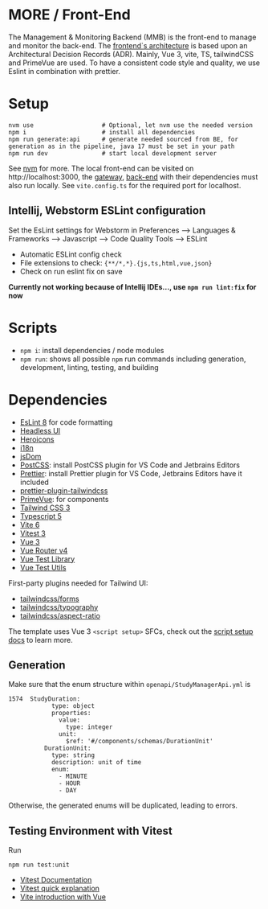 # MORE / Front-End
The Management & Monitoring Backend (MMB) is the front-end to manage and monitor the back-end.
The [frontend`s architecture](docs/adr) is based upon an Architectural Decision Records (ADR).
Mainly, Vue 3, vite, TS, tailwindCSS and PrimeVue are used.
To have a consistent code style and quality, we use Eslint in combination with prettier.

# Setup
```
nvm use                   # Optional, let nvm use the needed version
npm i                     # install all dependencies
npm run generate:api      # generate needed sourced from BE, for generation as in the pipeline, java 17 must be set in your path
npm run dev               # start local development server
```
See [nvm](https://github.com/nvm-sh/nvm) for more. The local front-end can be visited on http://localhost:3000, the [gateway](https://github.com/MORE-Platform/more-data-gateway), [back-end](https://github.com/MORE-Platform/more-studymanager-backend) with their dependencies must also run locally. See `vite.config.ts` for the required port for localhost.

## Intellij, Webstorm ESLint configuration
Set the EsLint settings for Webstorm in Preferences --> Languages & Frameworks --> Javascript --> Code Quality Tools --> ESLint

- Automatic ESLint config check
- File extensions to check: `{**/*,*}.{js,ts,html,vue,json}`
- Check on run eslint fix on save

**Currently not working because of Intellij IDEs..., use `npm run lint:fix` for now**

# Scripts
- `npm i`: install dependencies / node modules
- `npm run`: shows all possible `npm` run commands including generation, development, linting, testing, and building

# Dependencies

- [EsLint 8](https://eslint.org/docs/user-guide/getting-started) for code formatting
- [Headless UI](https://headlessui.dev/vue/menu)
- [Heroicons](https://github.com/tailwindlabs/heroicons#vue)
- [i18n](https://vue-i18n.intlify.dev/)
- [jsDom](https://github.com/jsdom/jsdom)
- [PostCSS](https://postcss.org/): install PostCSS plugin for VS Code and Jetbrains Editors
- [Prettier](https://prettier.io/docs/en/install.html): install Prettier plugin for VS Code, Jetbrains Editors have it
  included
- [prettier-plugin-tailwindcss](https://tailwindcss.com/blog/automatic-class-sorting-with-prettier)
- [PrimeVue](https://www.primefaces.org/primevue/): for components
- [Tailwind CSS 3](https://tailwindcss.com/docs/configuration)
- [Typescript 5](https://www.typescriptlang.org/)
- [Vite 6](https://vitejs.dev/guide/)
- [Vitest 3](https://vitest.dev/)
- [Vue 3](https://staging.vuejs.org/guide/introduction.html)
- [Vue Router v4](https://github.com/vuejs/vue-router-next)
- [Vue Test Library](https://testing-library.com/docs/vue-testing-library/intro/)
- [Vue Test Utils](https://github.com/vuejs/test-utils)

First-party plugins needed for Tailwind UI:

- [tailwindcss/forms](https://github.com/tailwindlabs/tailwindcss-forms)
- [tailwindcss/typography](https://tailwindcss.com/docs/typography-plugin)
- [tailwindcss/aspect-ratio](https://github.com/tailwindlabs/tailwindcss-aspect-ratio)


The template uses Vue 3 `<script setup>` SFCs, check out the [script setup docs](https://v3.vuejs.org/api/sfc-script-setup.html#sfc-script-setup) to learn more.


## Generation
Make sure that the enum structure within `openapi/StudyManagerApi.yml` is

```
1574  StudyDuration:
            type: object
            properties:
              value:
                type: integer
              unit:
                $ref: '#/components/schemas/DurationUnit'
          DurationUnit:
            type: string
            description: unit of time
            enum:
              - MINUTE
              - HOUR
              - DAY

```
Otherwise, the generated enums will be duplicated, leading to errors.

## Testing Environment with Vitest
Run

```
npm run test:unit
```

- [Vitest Documentation](https://vitest.dev/api/)
- [Vitest quick explanation](https://www.youtube.com/watch?v=snCLQmINqCU&ab_channel=LearnVue)
- [Vite introduction with Vue](https://www.youtube.com/watch?v=FJRuG85tXV0&ab_channel=ProgramWithErik)
